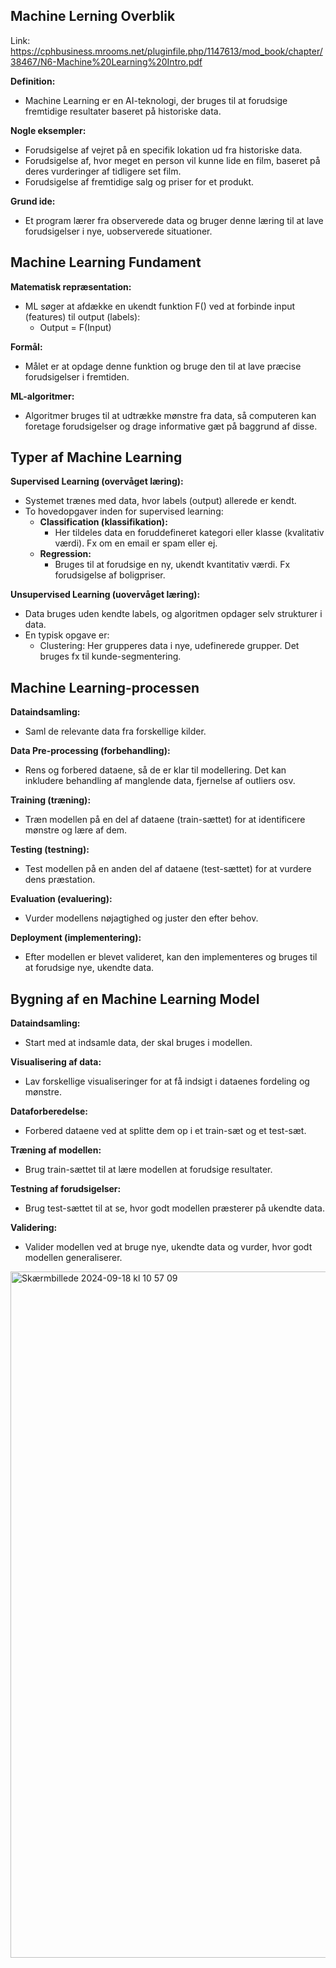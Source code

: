 ## Machine Lerning Overblik
Link: https://cphbusiness.mrooms.net/pluginfile.php/1147613/mod_book/chapter/38467/N6-Machine%20Learning%20Intro.pdf

**Definition:**
* Machine Learning er en AI-teknologi, der bruges til at forudsige fremtidige resultater baseret på historiske data.

**Nogle eksempler:**
* Forudsigelse af vejret på en specifik lokation ud fra historiske data.
* Forudsigelse af, hvor meget en person vil kunne lide en film, baseret på deres vurderinger af tidligere set film.
* Forudsigelse af fremtidige salg og priser for et produkt.

**Grund ide:**
* Et program lærer fra observerede data og bruger denne læring til at lave forudsigelser i nye, uobserverede situationer.

## Machine Learning Fundament

**Matematisk repræsentation:**
* ML søger at afdække en ukendt funktion F() ved at forbinde input (features) til output (labels):
  * Output = F(Input)

**Formål:**
* Målet er at opdage denne funktion og bruge den til at lave præcise forudsigelser i fremtiden.

**ML-algoritmer:**
* Algoritmer bruges til at udtrække mønstre fra data, så computeren kan foretage forudsigelser og drage informative gæt på baggrund af disse.

## Typer af Machine Learning
**Supervised Learning (overvåget læring):**

* Systemet trænes med data, hvor labels (output) allerede er kendt.
* To hovedopgaver inden for supervised learning:
  * **Classification (klassifikation):**
    * Her tildeles data en foruddefineret kategori eller klasse (kvalitativ værdi). Fx om en email er spam eller ej.
  * **Regression:**
    * Bruges til at forudsige en ny, ukendt kvantitativ værdi. Fx forudsigelse af boligpriser.
   
  
**Unsupervised Learning (uovervåget læring):**

* Data bruges uden kendte labels, og algoritmen opdager selv strukturer i data.
* En typisk opgave er:
  * Clustering: Her grupperes data i nye, udefinerede grupper. Det bruges fx til kunde-segmentering.
 
## Machine Learning-processen

**Dataindsamling:**
* Saml de relevante data fra forskellige kilder.

**Data Pre-processing (forbehandling):**
* Rens og forbered dataene, så de er klar til modellering. Det kan inkludere behandling af manglende data, fjernelse af outliers osv.

**Training (træning):**
* Træn modellen på en del af dataene (train-sættet) for at identificere mønstre og lære af dem.

**Testing (testning):**
* Test modellen på en anden del af dataene (test-sættet) for at vurdere dens præstation.

**Evaluation (evaluering):**
* Vurder modellens nøjagtighed og juster den efter behov.

**Deployment (implementering):**
* Efter modellen er blevet valideret, kan den implementeres og bruges til at forudsige nye, ukendte data.

## Bygning af en Machine Learning Model
**Dataindsamling:**
* Start med at indsamle data, der skal bruges i modellen.

**Visualisering af data:**
* Lav forskellige visualiseringer for at få indsigt i dataenes fordeling og mønstre.

**Dataforberedelse:**
* Forbered dataene ved at splitte dem op i et train-sæt og et test-sæt.

**Træning af modellen:**
* Brug train-sættet til at lære modellen at forudsige resultater.

**Testning af forudsigelser:**
* Brug test-sættet til at se, hvor godt modellen præsterer på ukendte data.

**Validering:**
* Valider modellen ved at bruge nye, ukendte data og vurder, hvor godt modellen generaliserer.
<img width="1098" alt="Skærmbillede 2024-09-18 kl  10 57 09" src="https://github.com/user-attachments/assets/cf08997e-1fa6-472e-9dbf-ccee325d2db3">
